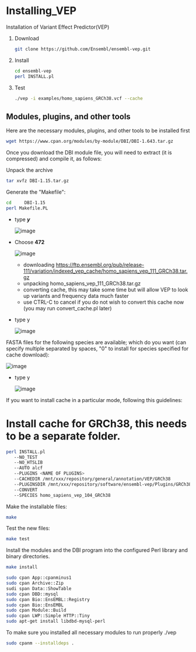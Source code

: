 # Installing_VEP
Installation of Variant Effect Predictor(VEP) 

1. Download
   ```sh
   git clone https://github.com/Ensembl/ensembl-vep.git
   ```

2. Install
   ```sh
   cd ensembl-vep
   perl INSTALL.pl
   ```

3. Test
   ```sh
   ./vep -i examples/homo_sapiens_GRCh38.vcf --cache
   ```


## Modules, plugins, and other tools

Here are the necessary modules, plugins, and other tools to be installed first

```sh
wget https://www.cpan.org/modules/by-module/DBI/DBI-1.643.tar.gz
```

Once you download the DBI module file, you will need to extract (it is compressed) and compile it, as follows:

Unpack the archive
```sh
tar xvfz DBI-1.15.tar.gz
```
Generate the "Makefile":
```sh
cd     DBI-1.15
perl Makefile.PL
```

- type _**y**_

  ![image](https://github.com/danymukesha/Installing_VEP/assets/45208254/25c61078-291d-476c-8e68-2517d039c409)

- Choose **472**

  ![image](https://github.com/danymukesha/Installing_VEP/assets/45208254/60439450-19ab-4b35-adfe-05a0a30394b2)
  - downloading https://ftp.ensembl.org/pub/release-111/variation/indexed_vep_cache/homo_sapiens_vep_111_GRCh38.tar.gz
  - unpacking homo_sapiens_vep_111_GRCh38.tar.gz
  - converting cache, this may take some time but will allow VEP to look up variants and frequency data much faster
  - use CTRL-C to cancel if you do not wish to convert this cache now (you may run convert_cache.pl later)

- type y

  ![image](https://github.com/danymukesha/Installing_VEP/assets/45208254/8ebf8412-466b-4656-b73c-60e3fc033f09)

FASTA files for the following species are available; which do you want (can specify multiple separated by spaces, "0" to install for species specified for cache download): 

![image](https://github.com/danymukesha/Installing_VEP/assets/45208254/b41d0ca3-2807-4034-b111-9ce1ee12db6d)

- type y

  ![image](https://github.com/danymukesha/Installing_VEP/assets/45208254/4d6eb253-1ca4-4d60-bd0d-7da2fe8cd9b8)



If you want to install cache in a particular mode, following this guidelines:
# Install cache for GRCh38, this needs to be a separate folder.
```sh
perl INSTALL.pl 
   --NO_TEST 
   --NO_HTSLIB 
   --AUTO alcf 
   --PLUGINS <NAME OF PLUGINS> 
   --CACHEDIR /mnt/xxx/repository/general/annotation/VEP/GRCh38 
   --PLUGINSDIR /mnt/xxx/repository/software/ensembl-vep/Plugins/GRCh38/ 
   --CONVERT 
   --SPECIES homo_sapiens_vep_104_GRCh38
```

Make the installable files:
```sh
make
```
Test the new files:
```sh
make test
```
Install the modules and the DBI program into the configured Perl library and binary directories.
```sh
make install
```

```sh
sudo cpan App::cpanminus1
sudo cpan Archive::Zip
sudi span Data::ShowTable
sudo cpan DBD::mysql
sudo cpan Bio::EnsEMBL::Registry
sudo cpan Bio::EnsEMBL
sudo cpan Module::Build
sudo cpan LWP::Simple HTTP::Tiny
sudo apt-get install libdbd-mysql-perl
```

To make sure you installed all necessary modules to run properly ./vep
```sh
sudo cpanm --installdeps . 
```
